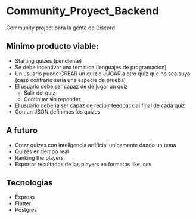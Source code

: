 # Community_Proyect_Backend

Community project para la gente de Discord

## Minimo producto viable:

- Starting quizes (pendiente)
- Se debe incentivar una tematica (lenguajes de programacion)
- Un usuario puede CREAR un quiz o JUGAR a otro quiz que no sea suyo (caso contrario seria una especie de prueba)
- El usuario debe ser capaz de de jugar un quiz
  - Salir del quiz
  - Continuar sin reponder
- El usuario deberia ser capaz de recibir feedback al final de cada quiz
- Con un JSON definimos los quizes

## A futuro

- Crear quizes con inteligencia artificial unicamente dando un tema
- Quizes en tiempo real
- Ranking the players
- Exportar resultados de los players en formatos like .csv

## Tecnologias

- Express
- Flutter
- Postgres
